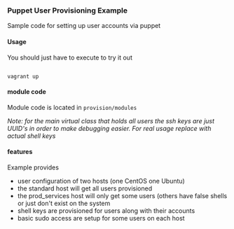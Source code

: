 ### Puppet User Provisioning Example

Sample code for setting up user accounts via puppet

#### Usage

You should just have to execute to try it out

<code>
vagrant up
</code>

#### module code

Module code is located in <code>provision/modules</code>

*Note: for the main virtual class that holds all users the ssh keys are just UUID's in order to make debugging easier. For real usage replace with actual shell keys*

#### features

Example provides

- user configuration of two hosts (one CentOS one Ubuntu)
- the standard host will get all users provisioned
- the prod_services host will only get some users (others have false shells or just don't exist on the system
- shell keys are provisioned for users along with their accounts
- basic sudo access are setup for some users on each host